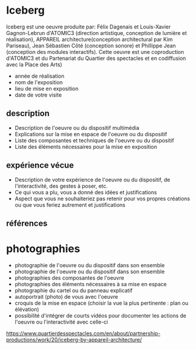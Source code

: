 # Iceberg

Iceberg est une oeuvre produite par: Félix Dagenais et Louis-Xavier Gagnon-Lebrun d'ATOMIC3 (direction artistique, conception de lumière et réalisation), APPAREIL architecture(conception architectural par Kim Pariseau), Jean Sébastien Côté (conception sonore) et Phillippe Jean (conception des modules interactifs). Cette oeuvre est une coproduction d'ATOMIC3 et du Partenariat du Quartier des spectacles et en codiffusion avec la Place des Arts)


- année de réalisation
- nom de l'exposition
- lieu de mise en exposition
- date de votre visite

## description
- Description de l'oeuvre ou du dispositif multimédia 
- Explications sur la mise en espace de l'oeuvre ou du dispositif 
- Liste des composantes et techniques de l'oeuvre ou du dispositif 
- Liste des éléments nécessaires pour la mise en exposition 

## expérience vécue
- Description de votre expérience de l'oeuvre ou du dispositif, de l'interactivité, des gestes à poser, etc.
-  Ce qui vous a plu, vous a donné des idées et justifications
-  Aspect que vous ne souhaiteriez pas retenir pour vos propres créations ou que vous feriez autrement et justifications

## références

# photographies
- photographie de l'oeuvre ou du dispositif dans son ensemble
- photographie de l'oeuvre ou du dispositif dans son ensemble
- photographies des composantes de l'oeuvre
- photographies des éléments nécessaires à sa mise en espace
- photographie du cartel ou du panneau explicatif
- autoportrait (photo) de vous avec l'oeuvre
- croquis de la mise en espace (choisir la vue la plus pertinente : plan ou élévation)
- possibilité d'intégrer de courts vidéos pour documenter les actions de l'oeuvre ou l'interactivité avec celle-ci


https://www.quartierdesspectacles.com/en/about/partnership-productions/work/20/iceberg-by-appareil-architecture/
